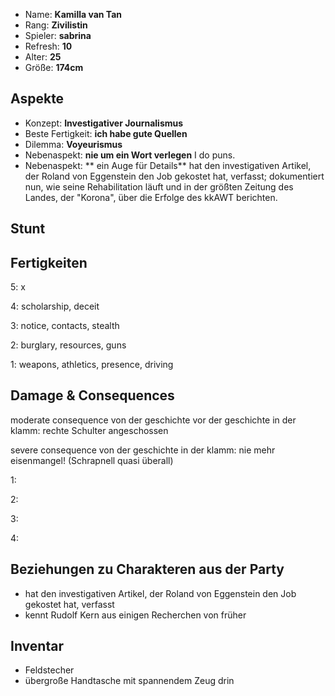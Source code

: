 * Name: **Kamilla van Tan**
* Rang: **Zivilistin**
* Spieler: **sabrina**
* Refresh: **10**
* Alter: **25**
* Größe: **174cm**

## Aspekte

* Konzept: **Investigativer Journalismus**  
* Beste Fertigkeit: **ich habe gute Quellen**  
* Dilemma: **Voyeurismus**
* Nebenaspekt: **nie um ein Wort verlegen**
I do puns.
* Nebenaspekt: ** ein Auge für Details**
hat den investigativen Artikel, der Roland von Eggenstein den Job gekostet hat, verfasst; dokumentiert nun, wie seine Rehabilitation läuft und in der größten Zeitung des Landes, der "Korona", über die Erfolge des kkAWT berichten.

## Stunt

## Fertigkeiten

5: x

4: scholarship, deceit 

3: notice, contacts, stealth

2: burglary, resources, guns

1: weapons, athletics, presence, driving

## Damage & Consequences
moderate consequence von der geschichte vor der geschichte in der klamm: rechte Schulter angeschossen

severe consequence von der geschichte in der klamm: nie mehr eisenmangel! (Schrapnell quasi überall)

1:  

2:  

3: 

4: 

## Beziehungen zu Charakteren aus der Party
* hat den investigativen Artikel, der Roland von Eggenstein den Job gekostet hat, verfasst
* kennt Rudolf Kern aus einigen Recherchen von früher

## Inventar
* Feldstecher
* übergroße Handtasche mit spannendem Zeug drin
